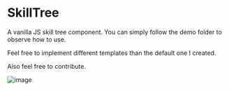 # SkillTree
A vanilla JS skill tree component. You can simply follow the demo folder to observe how to use.

Feel free to implement different templates than the default one I created. 

Also feel free to contribute.

![image](https://github.com/user-attachments/assets/19d79c30-1d53-4347-b1f3-db3c9873fe2e)

